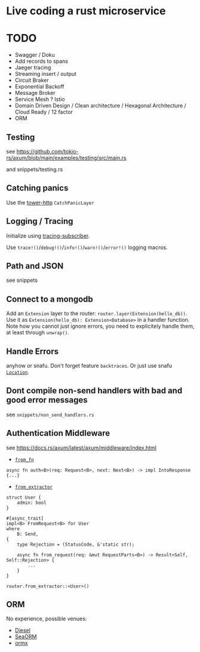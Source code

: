 # Live coding a rust microservice

# TODO

* Swagger / Doku
* Add records to spans
* Jaeger tracing
* Streaming insert / output
* Circuit Braker
* Exponential Backoff
* Message Broker
* Service Mesh ? Istio
* Domain Driven Design / Clean architecture / Hexagonal Architecture / Cloud Ready / 12 factor
* ORM

## Testing

see https://github.com/tokio-rs/axum/blob/main/examples/testing/src/main.rs

and snippets/testing.rs

## Catching panics

Use the [tower-http](https://crates.io/crates/tower-http) `CatchPanicLayer`

## Logging / Tracing

Initialize using [tracing-subscriber](https://docs.rs/tracing-subscriber/latest/tracing_subscriber/fmt/index.html).

Use `trace!()`/`debug!()`/`info!()`/`warn!()`/`error!()` logging macros.

## Path and JSON

see snippets

## Connect to a mongodb

Add an `Extension` layer to the router: `router.layer(Extension(hello_db))`. Use it as `Extension(hello_db): Extension<Database>`
in a handler function. Note how you cannot just ignore errors, you need to explicitely handle them, at least through `unwrap()`.

## Handle Errors

anyhow or snafu. Don't forget feature `backtraces`. Or just use snafu
[`Location`](https://docs.rs/snafu/latest/snafu/struct.Location.html).

## Dont compile non-send handlers with bad and good error messages

see `snippets/non_send_handlers.rs`

## Authentication Middleware

see https://docs.rs/axum/latest/axum/middleware/index.html

* [`from_fn`](https://docs.rs/axum/latest/axum/middleware/fn.from_fn.html)

`async fn auth<B>(req: Request<B>, next: Next<B>) -> impl IntoResponse {...}`

* [`from_extractor`](https://docs.rs/axum/0.5.5/axum/middleware/fn.from_extractor.html)

```
struct User {
    admin: bool
}

#[async_trait]
impl<B> FromRequest<B> for User
where
    B: Send,
{
    type Rejection = (StatusCode, &'static str);

    async fn from_request(req: &mut RequestParts<B>) -> Result<Self, Self::Rejection> {
        ...
    }
}

router.from_extractor::<User>()
```

## ORM

No experience, possible venues:

* [Diesel](https://crates.io/crates/diesel)
* [SeaORM](https://github.com/SeaQL/sea-orm)
* [ormx](https://crates.io/crates/ormx)

